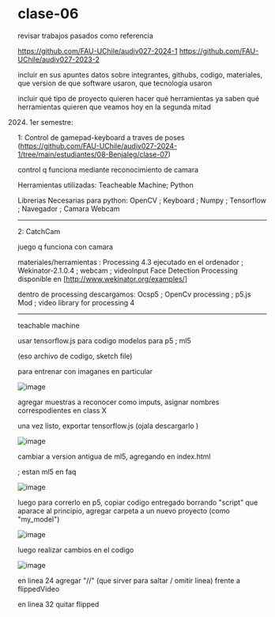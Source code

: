 # clase-06

revisar trabajos pasados como referencia

https://github.com/FAU-UChile/audiv027-2024-1
https://github.com/FAU-UChile/audiv027-2023-2

incluir en sus apuntes datos sobre integrantes, githubs,
codigo, materiales, que version de que software usaron, que tecnologia usaron

incluir qué tipo de proyecto quieren hacer
qué herramientas ya saben
qué herramientas quieren que veamos hoy en la segunda mitad

2024. 1er semestre:

1: Control de gamepad-keyboard a traves de poses (https://github.com/FAU-UChile/audiv027-2024-1/tree/main/estudiantes/08-BenjaIeg/clase-07)

control q funciona mediante reconocimiento de camara

Herramientas utilizadas: Teacheable Machine; Python

Librerias Necesarias para python: OpenCV ; Keyboard ; Numpy ; Tensorflow ; Navegador ; Camara Webcam

---

2: CatchCam

juego q funciona con camara

materiales/herramientas : Processing 4.3 ejecutado en el ordenador ; Wekinator-2.1.0.4 ; webcam ; videoInput Face Detection Processing disponible en [http://www.wekinator.org/examples/]

dentro de processing descargamos: Ocsp5 ; OpenCv processing ; p5.js Mod ; video library for processing 4

---

teachable machine

usar tensorflow.js para codigo modelos para p5 ; ml5 

(eso archivo de codigo, sketch file)

para entrenar con imaganes en particular

![image](https://github.com/user-attachments/assets/c22f1f3e-9b0d-4a73-9757-252e01eb49c9)

agregar muestras a reconocer como imputs, asignar nombres correspodientes en class X

una vez listo, exportar tensorflow.js (ojala descargarlo )

![image](https://github.com/user-attachments/assets/8af806d2-dccc-4a3a-bfeb-2aef15c26e0b)

cambiar a version antigua de ml5, agregando en index.html

<script src="https://unpkg.com/ml5@0.12.2/dist/ml5.min.js"></script> ; estan ml5 en faq 


![image](https://github.com/user-attachments/assets/e628a799-ec42-4e58-8100-9e69a4ddc7fa)


luego para correrlo en p5, copiar codigo entregado borrando "script" que aparace al principio, agregar carpeta a un nuevo proyecto (como "my_model")

![image](https://github.com/user-attachments/assets/e233dabc-0ccb-4ed6-9d07-3c0c7ff54ee7)

luego realizar cambios en el codigo 

![image](https://github.com/user-attachments/assets/e61d9b4c-fa9f-4aab-ac25-4912a95817f5)

en linea 24 agregar "//" (que sirver para saltar / omitir linea) frente a flippedVideo

en linea 32 quitar flipped 





